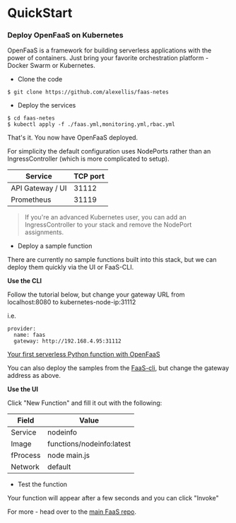 QuickStart
==========

### Deploy OpenFaaS on Kubernetes

OpenFaaS is a framework for building serverless applications with the power of containers. Just bring your favorite orchestration platform - Docker Swarm or Kubernetes.

* Clone the code

```
$ git clone https://github.com/alexellis/faas-netes
```

* Deploy the services

```
$ cd faas-netes
$ kubectl apply -f ./faas.yml,monitoring.yml,rbac.yml
```

That's it. You now have OpenFaaS deployed.

For simplicity the default configuration uses NodePorts rather than an IngressController (which is more complicated to setup).

| Service           | TCP port |
--------------------|----------|
| API Gateway / UI  | 31112    |
| Prometheus        | 31119    |

> If you're an advanced Kubernetes user, you can add an IngressController to your stack and remove the NodePort assignments.

* Deploy a sample function

There are currently no sample functions built into this stack, but we can deploy them quickly via the UI or FaaS-CLI.

**Use the CLI**

Follow the tutorial below, but change your gateway URL from localhost:8080 to kubernetes-node-ip:31112

i.e.

```
provider:  
  name: faas
  gateway: http://192.168.4.95:31112
```

[Your first serverless Python function with OpenFaaS](https://blog.alexellis.io/first-faas-python-function/)

You can also deploy the samples from the [FaaS-cli](https://github.com/alexellis/faas-cli), but change the gateway address as above.

**Use the UI**

Click "New Function" and fill it out with the following:

| Field      | Value                        |
-------------|------------------------------|
| Service    | nodeinfo                     |
| Image      | functions/nodeinfo:latest    |
| fProcess   | node main.js                 |
| Network    | default                      |

* Test the function

Your function will appear after a few seconds and you can click "Invoke"

For more - head over to the [main FaaS repo](https://github.com/alexellis/faas).
